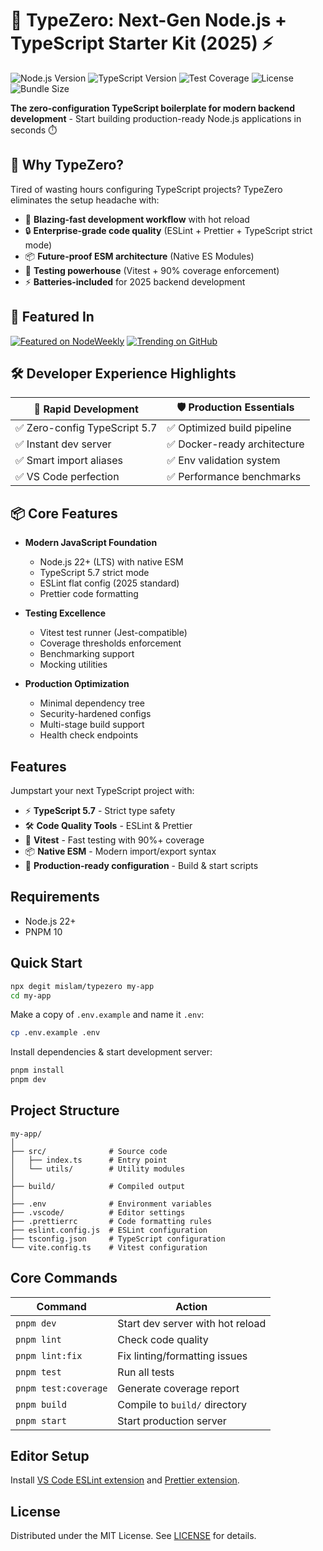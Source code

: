 # 🚀 TypeZero: Next-Gen Node.js + TypeScript Starter Kit (2025) ⚡

![Node.js Version](https://img.shields.io/badge/node-%3E%3D22-brightgreen)
![TypeScript Version](https://img.shields.io/badge/typescript-5.7-blue)
![Test Coverage](https://img.shields.io/badge/coverage-90%25-success)
![License](https://img.shields.io/badge/license-MIT-green)
![Bundle Size](https://img.shields.io/badge/bundle-optimized-brightgreen)

**The zero-configuration TypeScript boilerplate for modern backend
development** - Start building production-ready Node.js applications in seconds
⏱️

## 🎯 Why TypeZero?

Tired of wasting hours configuring TypeScript projects? TypeZero eliminates the
setup headache with:

- 🚀 **Blazing-fast development workflow** with hot reload
- 🔒 **Enterprise-grade code quality** (ESLint + Prettier + TypeScript strict
  mode)
- 📦 **Future-proof ESM architecture** (Native ES Modules)
- 🧪 **Testing powerhouse** (Vitest + 90% coverage enforcement)
- ⚡ **Batteries-included** for 2025 backend development

## 🌟 Featured In

[![Featured on NodeWeekly](https://img.shields.io/badge/Featured-NodeWeekly-important)](https://nodeweekly.com)
[![Trending on GitHub](https://img.shields.io/badge/Trending-GitHub-black)](https://github.com/trending)

## 🛠️ Developer Experience Highlights

| 🚄 Rapid Development          | 🛡️ Production Essentials     |
| ----------------------------- | ---------------------------- |
| ✅ Zero-config TypeScript 5.7 | ✅ Optimized build pipeline  |
| ✅ Instant dev server         | ✅ Docker-ready architecture |
| ✅ Smart import aliases       | ✅ Env validation system     |
| ✅ VS Code perfection         | ✅ Performance benchmarks    |

## 📦 Core Features

- **Modern JavaScript Foundation**

  - Node.js 22+ (LTS) with native ESM
  - TypeScript 5.7 strict mode
  - ESLint flat config (2025 standard)
  - Prettier code formatting

- **Testing Excellence**

  - Vitest test runner (Jest-compatible)
  - Coverage thresholds enforcement
  - Benchmarking support
  - Mocking utilities

- **Production Optimization**
  - Minimal dependency tree
  - Security-hardened configs
  - Multi-stage build support
  - Health check endpoints

## Features

Jumpstart your next TypeScript project with:

- ⚡ **TypeScript 5.7** - Strict type safety
- 🛠️ **Code Quality Tools** - ESLint & Prettier
- 🧪 **Vitest** - Fast testing with 90%+ coverage
- 📦 **Native ESM** - Modern import/export syntax
- 🚀 **Production-ready configuration** - Build & start scripts

## Requirements

- Node.js 22+
- PNPM 10

## Quick Start

```bash
npx degit mislam/typezero my-app
cd my-app
```

Make a copy of `.env.example` and name it `.env`:

```bash
cp .env.example .env
```

Install dependencies & start development server:

```bash
pnpm install
pnpm dev
```

## Project Structure

```tree
my-app/
│
├── src/              # Source code
│   ├── index.ts      # Entry point
│   └── utils/        # Utility modules
│
├── build/            # Compiled output
│
├── .env              # Environment variables
├── .vscode/          # Editor settings
├── .prettierrc       # Code formatting rules
├── eslint.config.js  # ESLint configuration
├── tsconfig.json     # TypeScript configuration
└── vite.config.ts    # Vitest configuration
```

## Core Commands

| Command              | Action                           |
| -------------------- | -------------------------------- |
| `pnpm dev`           | Start dev server with hot reload |
| `pnpm lint`          | Check code quality               |
| `pnpm lint:fix`      | Fix linting/formatting issues    |
| `pnpm test`          | Run all tests                    |
| `pnpm test:coverage` | Generate coverage report         |
| `pnpm build`         | Compile to `build/` directory    |
| `pnpm start`         | Start production server          |

## Editor Setup

Install
[VS Code ESLint extension](https://marketplace.visualstudio.com/items?itemName=dbaeumer.vscode-eslint)
and
[Prettier extension](https://marketplace.visualstudio.com/items?itemName=esbenp.prettier-vscode).

## License

Distributed under the MIT License. See [LICENSE](LICENSE) for details.
